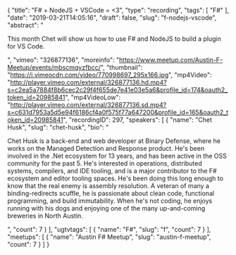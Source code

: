 {
  "title": "F# + NodeJS + VSCode = <3",
  "type": "recording",
  "tags": [
    "F#"
  ],
  "date": "2019-03-21T14:05:16",
  "draft": false,
  "slug": "f-nodejs-vscode",
  "abstract": "<p>This month Chet will show us how to use F# and NodeJS to build a plugin for VS Code.</p>",
  "vimeo": "326877136",
  "moreinfo": "https://www.meetup.com/Austin-F-Meetup/events/mbscmqyzfbcc/",
  "thumbnail": "https://i.vimeocdn.com/video/770998697_295x166.jpg",
  "mp4Video": "http://player.vimeo.com/external/326877136.hd.mp4?s=c2ea5a7884f8b6cec2c29f4f655de7e41e03e5a6&profile_id=174&oauth2_token_id=20985841",
  "mp4VideoLow": "http://player.vimeo.com/external/326877136.sd.mp4?s=c631d7953a5d5e94f6186cf4a0f575f77a647200&profile_id=165&oauth2_token_id=20985841",
  "recordingID": 297,
  "speakers": [
    {
      "name": "Chet Husk",
      "slug": "chet-husk",
      "bio": "<p>Chet Husk is a back-end and web developer at Binary Defense, where he works on the Managed Detection and Response product. He's been involved in the .Net ecosystem for 13 years, and has been active in the OSS community for the past 5. He's interested in operations, distributed systems, compilers, and IDE tooling, and is a major contributor to the F# ecosystem and editor tooling spaces. He's been doing this long enough to know that the real enemy is assembly resolution. A veteran of many a binding-redirects scuffle, he is passionate about clean code, functional programming, and build immutability. When he's not coding, he enjoys running with his dogs and enjoying one of the many up-and-coming breweries in North Austin.</p>",
      "count": 7
    }
  ],
  "ugtvtags": [
    {
      "name": "F#",
      "slug": "f",
      "count": 7
    }
  ],
  "meetups": [
    {
      "name": "Austin F# Meetup",
      "slug": "austin-f-meetup",
      "count": 7
    }
  ]
}